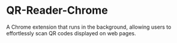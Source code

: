 # QR-Reader-Chrome

A Chrome extension that runs in the background, allowing users to effortlessly scan QR codes displayed on web pages.
